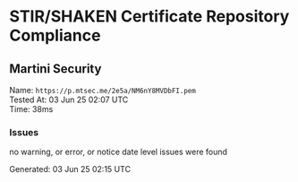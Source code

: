 # STIR/SHAKEN Certificate Repository Compliance

## Martini Security

Name: `https://p.mtsec.me/2e5a/NM6nY8MVDbFI.pem`\
Tested At: 03 Jun 25 02:07 UTC\
Time: 38ms

### Issues

no warning, or error, or notice date level issues were found

Generated: 03 Jun 25 02:15 UTC